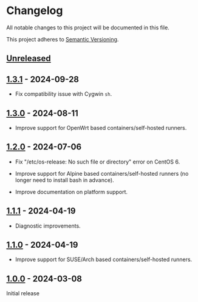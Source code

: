 # Changelog

All notable changes to this project will be documented in this file.

This project adheres to [Semantic Versioning](https://semver.org).

<!--
Note: In this file, do not use the hard wrap in the middle of a sentence for compatibility with GitHub comment style markdown rendering.
-->

## [Unreleased]

## [1.3.1] - 2024-09-28

- Fix compatibility issue with Cygwin `sh`.

## [1.3.0] - 2024-08-11

- Improve support for OpenWrt based containers/self-hosted runners.

## [1.2.0] - 2024-07-06

- Fix "/etc/os-release: No such file or directory" error on CentOS 6.

- Improve support for Alpine based containers/self-hosted runners (no longer need to install bash in advance).

- Improve documentation on platform support.

## [1.1.1] - 2024-04-19

- Diagnostic improvements.

## [1.1.0] - 2024-04-19

- Improve support for SUSE/Arch based containers/self-hosted runners.

## [1.0.0] - 2024-03-08

Initial release

[Unreleased]: https://github.com/taiki-e/checkout-action/compare/v1.3.1...HEAD
[1.3.1]: https://github.com/taiki-e/checkout-action/compare/v1.3.0...v1.3.1
[1.3.0]: https://github.com/taiki-e/checkout-action/compare/v1.2.0...v1.3.0
[1.2.0]: https://github.com/taiki-e/checkout-action/compare/v1.1.1...v1.2.0
[1.1.1]: https://github.com/taiki-e/checkout-action/compare/v1.1.0...v1.1.1
[1.1.0]: https://github.com/taiki-e/checkout-action/compare/v1.0.0...v1.1.0
[1.0.0]: https://github.com/taiki-e/checkout-action/releases/tag/v1.0.0
